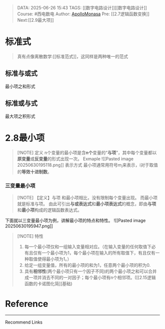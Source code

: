 > DATA: 2025-06-26 15:43
> TAGS: [[数字电路设计]][[数字电路设计]]
> Course: #西电数电 
> Author: [ApolloMonasa](https://github.com/ApolloMonasa)
> Pre: [[2.7逻辑函数变换]]
> Next:[[2.9最大项]]

# 标准式
>真有点像离散数学:[[标准范式]]，这同样是两种唯一的范式
## 标准与或式
最小项之和形式
## 标准或与式
最大项之积形式
# 2.8最小项

> [!NOTE] 定义
> n个变量的最小项是含**n个**变量的“**与项**”，其中每个变量都以**原变量**或**反变量**的形式出现一次。
Exmaple
![[Pasted image 20250630195118.png]]
表示方式
最小项通常用符号$m_i$来表示，i对于取值的**等效十进制数**。

### 三变量最小项

> [!NOTE] 【定义】与项
> 和最小项相比，没有限制每个变量出现。
> 而最小项就是标准与项。
> 由此可引出**与或表达式**和**最小项表达式**的概念，即由**与项**和**最小项**构成的逻辑函数表达式。

下面就以三变量最小项为例，讲解最小项的特点和特性。
![[Pasted image 20250630195947.png]]

> [!NOTE] 特性
> 1. 每一个最小项仅和一组输入变量相对应。（在输入变量的任何取值下必有且仅有一个最小项为1，每个最小项在输入的所有取值下，有且仅有一种取值使得最小项为1。）
> 2. 给定一组变量值，所有的最小项的和为1，任意两个最小项的积为0.
> 3. 具有**相邻性**(两个最小项只有一个因子不同)的两个最小项之和可以合并成一项并消去不同的一对因子；每个最小项有n个相邻项。([[2.15逻辑函数的卡诺图化简]]基础)




# Reference


---
Recommend Links
